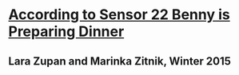 # [According to Sensor 22 Benny is Preparing Dinner]

## Lara Zupan and Marinka Zitnik, Winter 2015

[According to Sensor 22 Benny is Preparing Dinner]: http://xrds.acm.org
